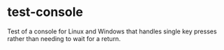 # test-console
Test of a console for Linux and Windows that handles single key presses rather than needing to wait for a return. 
